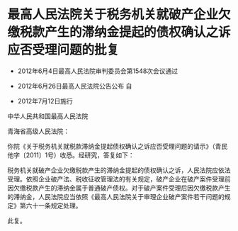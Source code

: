 # 最高人民法院关于税务机关就破产企业欠缴税款产生的滞纳金提起的债权确认之诉应否受理问题的批复

- 2012年6月4日最高人民法院审判委员会第1548次会议通过

- 2012年6月26日最高人民法院公告公布 自

- 2012年7月12日施行

<!-- INFO END -->

中华人民共和国最高人民法院

青海省高级人民法院：

你院《关于税务机关就税款滞纳金提起债权确认之诉应否受理问题的请示》（青民他字〔2011〕1号）收悉。经研究，答复如下：

税务机关就破产企业欠缴税款产生的滞纳金提起的债权确认之诉，人民法院应依法受理。依照企业破产法、税收征收管理法的有关规定，破产企业在破产案件受理前因欠缴税款产生的滞纳金属于普通破产债权。对于破产案件受理后因欠缴税款产生的滞纳金，人民法院应当依照《最高人民法院关于审理企业破产案件若干问题的规定》第六十一条规定处理。

此复。
